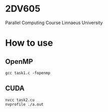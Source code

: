 # 2DV605
 Parallel Computing Course Linnaeus University
 
 # How to use

## OpenMP
``` 
gcc task1.c -fopenmp
```

## CUDA
```
nvcc task2.cu
nvprofile ./a.out
```
